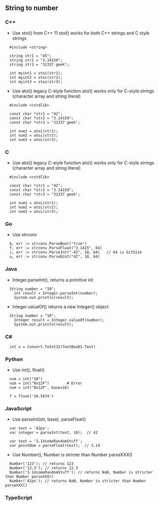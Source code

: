 ## String to number
### C++
- Use stoi() from C++ 11
stoi() works for both C++ strings and C style strings
```
  #include <string>

  string str1 = "45"; 
  string str2 = "3.14159"; 
  string str3 = "31337 geek"; 

  int myint1 = stoi(str1); 
  int myint2 = stoi(str2); 
  int myint3 = stoi(str3);
```
- Use atoi() legacy C-style function
atoi() works only for C-style strings (character array and string literal)
```
  #include <cstdlib> 

  const char *str1 = "42"; 
  const char *str2 = "3.14159"; 
  const char *str3 = "31337 geek"; 
    
  int num1 = atoi(str1); 
  int num2 = atoi(str2); 
  int num3 = atoi(str3); 
```

### C
- Use atoi() legacy C-style function
atoi() works only for C-style strings (character array and string literal)
```
  #include <cstdlib> 

  const char *str1 = "42"; 
  const char *str2 = "3.14159"; 
  const char *str3 = "31337 geek"; 
    
  int num1 = atoi(str1); 
  int num2 = atoi(str2); 
  int num3 = atoi(str3); 
```

### Go
- Use strconv
```
  b, err := strconv.ParseBool("true")
  f, err := strconv.ParseFloat("3.1415", 64)
  i, err := strconv.ParseInt("-42", 10, 64)   // 64 is bitSize
  u, err := strconv.ParseUint("42", 10, 64)
```
### Java
- Integer.parseInt(), returns a primitive int
```
  String number = "10";
	int result = Integer.parseInt(number);			
	System.out.println(result);
```

- Integer.valueOf() returns a new Integer() object.
```
  String number = "10";
	Integer result = Integer.valueOf(number);		
	System.out.println(result);
```

### C#
```  
  int x = Convert.ToInt32(TextBoxD1.Text)
```
### Python
- Use int(), float()
```
  num = int("10")
  num = int("0x12F")        # Error
  num = int("0x12F", base=16)

  f = float('10.5674')
```

### JavaScript
- Use parseInt(str, base), parseFloat()

```
  var text = '42px';
  var integer = parseInt(text, 10);  // 42

  var text = '3.14someRandomStuff';
  var pointNum = parseFloat(text);  // 3.14
```

- Use Number(), Number is stricter than Number parseXXX()
```
  Number('123'); // returns 123
  Number('12.3'); // returns 12.3
  Number('3.14someRandomStuff'); // returns NaN, Number is stricter than Number parseXXX()
  Number('42px'); // returns NaN, Number is stricter than Number parseXXX()
```

### TypeScript
```
```

